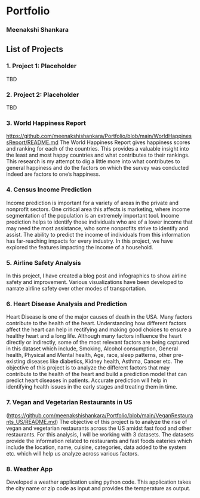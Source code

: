 # Portfolio
### Meenakshi Shankara


## List of Projects
### 1.	Project 1: Placeholder
TBD

### 2.	Project 2: Placeholder
TBD

### 3.	World Happiness Report 
https://github.com/meenakshishankara/Portfolio/blob/main/WorldHappinessReport/README.md
The World Happiness Report gives happiness scores and ranking for each of the countries. This provides a valuable insight into the least and most happy countries and what contributes to their rankings. This research is my attempt to dig a little more into what contributes to general happiness and do the factors on which the survey was conducted indeed are factors to one’s happiness.

### 4.	Census Income Prediction 

Income prediction is important for a variety of areas in the private and nonprofit sectors. One critical area this affects is marketing, where income segmentation of the population is an extremely important tool. Income prediction helps to identify those individuals who are of a lower income that may need the most assistance, who some nonprofits strive to identify and assist. The ability to predict the income of individuals from this information has far-reaching impacts for every industry. In this project, we have explored the features impacting the income of a household.

### 5.	Airline Safety Analysis 

In this project, I have created a blog post and infographics to show airline safety and improvement. Various visualizations have been developed to narrate airline safety over other modes of transportation.

### 6.	Heart Disease Analysis and Prediction

Heart Disease is one of the major causes of death in the USA. Many factors contribute to the health of the heart. Understanding how different factors affect the heart can help in rectifying and making good choices to ensure a healthy heart and a long life. Although many factors influence the heart directly or indirectly, some of the most relevant factors are being captured in this dataset which include, Smoking, Alcohol consumption, General health, Physical and Mental health, Age, race, sleep patterns, other pre-existing diseases like diabetics, Kidney health, Asthma, Cancer etc. 
The objective of this project is to analyze the different factors that may contribute to the health of the heart and build a prediction model that can predict heart diseases in patients. Accurate prediction will help in identifying health issues in the early stages and treating them in time.

### 7.	Vegan and Vegetarian Restaurants in US 
(https://github.com/meenakshishankara/Portfolio/blob/main/VeganRestaurants_US/README.md)
The objective of this project is to analyze the rise of vegan and vegetarian restaurants across the US amidst fast food and other restaurants. For this analysis, I will be working with 3 datasets. The datasets provide the information related to restaurants and fast foods eateries which include the location, name, cuisine, categories, data added to the system etc. which will help us analyze across various factors.

### 8.	Weather App
   
Developed a weather application using python code. This application takes the city name or zip code as input and provides the temperature as output.




















